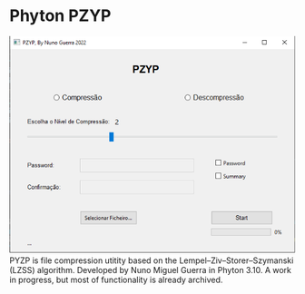 # Phyton PZYP
![PZYP](/docs/assets/pzyp.png)
PYZP is file compression utitity based on the Lempel–Ziv–Storer–Szymanski (LZSS) algorithm.
Developed by Nuno Miguel Guerra in Phyton 3.10.
A work in progress, but most of functionality is already archived.
